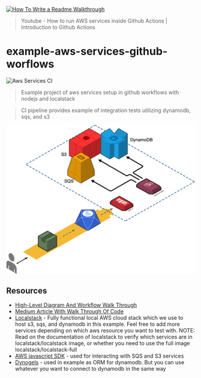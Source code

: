 [![How To Write a Readme Walkthrough](https://img.youtube.com/vi/-SKjWPEc-KQ/0.jpg)](https://www.youtube.com/watch?v=-SKjWPEc-KQ)

> Youtube - How to run AWS services inside Github Actions | Introduction to Github Actions


# example-aws-services-github-worflows

![Aws Services CI](https://github.com/meroware/example-aws-services-github-worflows/workflows/Aws%20Services%20CI/badge.svg)

> Example project of aws services setup in github workflows with nodejs and localstack

> CI pipeline provides example of integration tests utilizing dynamodb, sqs, and s3

![Diagram](./diagram.png)


## Resources
- [High-Level Diagram And Workflow Walk Through](https://youtu.be/-SKjWPEc-KQ)
- [Medium Article With Walk Through Of Code](https://medium.com/@meroware/aws-services-integration-testing-by-leveraging-local-stack-and-github-actions-801241ea9bf4)
- [Localstack](https://github.com/localstack/localstack) - Fully functional local AWS cloud stack which we use to host s3, sqs, and dynamodb in this example. Feel free to add more services depending on which aws resource you want to test with. NOTE: Read on the documentation of localstack to verify which services are in localstack/localstack image, or whether you need to use the full image localstack/localstack-full
- [AWS javascript SDK](https://docs.aws.amazon.com/AWSJavaScriptSDK/latest/AWS.html) - used for interacting with SQS and S3 services
- [Dynogels](https://github.com/clarkie/dynogels) - used in example as ORM for dynamodb. But you can use whatever you want to connect to dynamodb in the same way
